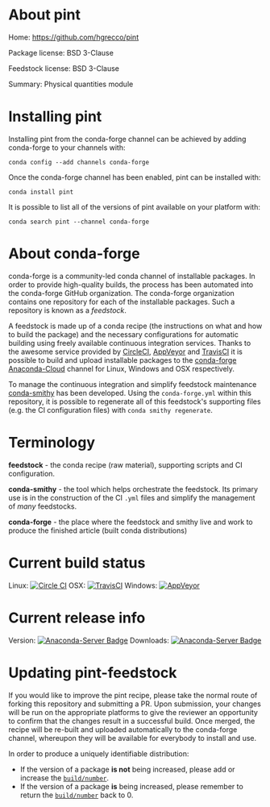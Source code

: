 About pint
==========

Home: https://github.com/hgrecco/pint

Package license: BSD 3-Clause

Feedstock license: BSD 3-Clause

Summary: Physical quantities module



Installing pint
===============

Installing pint from the conda-forge channel can be achieved by adding conda-forge to your channels with:

```
conda config --add channels conda-forge
```

Once the conda-forge channel has been enabled, pint can be installed with:

```
conda install pint
```

It is possible to list all of the versions of pint available on your platform with:

```
conda search pint --channel conda-forge
```


About conda-forge
=================

conda-forge is a community-led conda channel of installable packages.
In order to provide high-quality builds, the process has been automated into the
conda-forge GitHub organization. The conda-forge organization contains one repository 
for each of the installable packages. Such a repository is known as a *feedstock*.

A feedstock is made up of a conda recipe (the instructions on what and how to build
the package) and the necessary configurations for automatic building using freely
available continuous integration services. Thanks to the awesome service provided by
[CircleCI](https://circleci.com/), [AppVeyor](http://www.appveyor.com/)
and [TravisCI](https://travis-ci.org/) it is possible to build and upload installable
packages to the [conda-forge](https://anaconda.org/conda-forge)
[Anaconda-Cloud](http://docs.anaconda.org/) channel for Linux, Windows and OSX respectively.

To manage the continuous integration and simplify feedstock maintenance
[conda-smithy](http://github.com/conda-forge/conda-smithy) has been developed.
Using the ``conda-forge.yml`` within this repository, it is possible to regenerate all of
this feedstock's supporting files (e.g. the CI configuration files) with ``conda smithy regenerate``.


Terminology
===========

**feedstock** - the conda recipe (raw material), supporting scripts and CI configuration.

**conda-smithy** - the tool which helps orchestrate the feedstock.
                   Its primary use is in the construction of the CI ``.yml`` files
                   and simplify the management of *many* feedstocks.

**conda-forge** - the place where the feedstock and smithy live and work to
                  produce the finished article (built conda distributions)

Current build status
====================

Linux: [![Circle CI](https://circleci.com/gh/conda-forge/pint-feedstock.svg?style=svg)](https://circleci.com/gh/conda-forge/pint-feedstock)
OSX: [![TravisCI](https://travis-ci.org/conda-forge/pint-feedstock.svg?branch=master)](https://travis-ci.org/conda-forge/pint-feedstock) 
Windows: [![AppVeyor](https://ci.appveyor.com/api/projects/status/github/conda-forge/pint-feedstock?svg=True)](https://ci.appveyor.com/project/conda-forge/pint-feedstock/branch/master)

Current release info
====================
Version: [![Anaconda-Server Badge](https://anaconda.org/conda-forge/pint/badges/version.svg)](https://anaconda.org/conda-forge/pint)
Downloads: [![Anaconda-Server Badge](https://anaconda.org/conda-forge/pint/badges/downloads.svg)](https://anaconda.org/conda-forge/pint)


Updating pint-feedstock
=======================

If you would like to improve the pint recipe, please take the normal
route of forking this repository and submitting a PR. Upon submission, your changes will
be run on the appropriate platforms to give the reviewer an opportunity to confirm that the
changes result in a successful build. Once merged, the recipe will be re-built and uploaded
automatically to the conda-forge channel, whereupon they will be available for everybody to
install and use.

In order to produce a uniquely identifiable distribution:
 * If the version of a package **is not** being increased, please add or increase
   the [``build/number``](http://conda.pydata.org/docs/building/meta-yaml.html#build-number-and-string). 
 * If the version of a package **is** being increased, please remember to return
   the [``build/number``](http://conda.pydata.org/docs/building/meta-yaml.html#build-number-and-string)
   back to 0.
